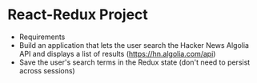 # React-Redux Project

- Requirements
- Build an application that lets the user search the Hacker News Algolia API and displays a list of results (https://hn.algolia.com/api)
- Save the user's search terms in the Redux state (don't need to persist across sessions)

